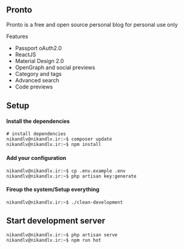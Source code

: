 ## Pronto

Pronto is a free and open source personal blog for personal use only

Features

* Passport oAuth2.0
* ReactJS
* Material Design 2.0
* OpenGraph and social previews
* Category and tags
* Advanced search
* Code previews

## Setup

#### Install the dependencies

```console
# install dependencies
nikandlv@nikandlv.ir:~$ composer update
nikandlv@nikandlv.ir:~$ npm install
```

#### Add your configuration

```console
nikandlv@nikandlv.ir:~$ cp .env.example .env
nikandlv@nikandlv.ir:~$ php artisan key:generate
```

#### Fireup the system/Setup everything

```console
nikandlv@nikandlv.ir:~$ ./clean-development
```
## Start development server

```console
nikandlv@nikandlv.ir:~$ php artisan serve
nikandlv@nikandlv.ir:~$ npm run hot
```
